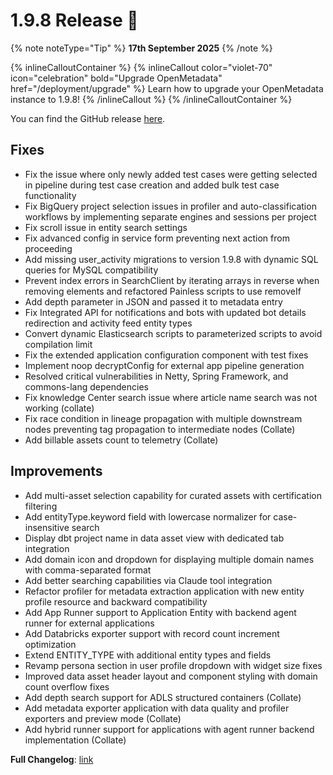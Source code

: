 # 1.9.8 Release 🎉

{% note noteType="Tip" %}
**17th September 2025**
{% /note %}

{% inlineCalloutContainer %}
{% inlineCallout
color="violet-70"
icon="celebration"
bold="Upgrade OpenMetadata"
href="/deployment/upgrade" %}
Learn how to upgrade your OpenMetadata instance to 1.9.8!
{% /inlineCallout %}
{% /inlineCalloutContainer %}

You can find the GitHub release [here](https://github.com/open-metadata/OpenMetadata/releases/tag/1.9.8-release).

## Fixes

- Fix the issue where only newly added test cases were getting selected in pipeline during test case creation and added bulk test case functionality
- Fix BigQuery project selection issues in profiler and auto-classification workflows by implementing separate engines and sessions per project
- Fix scroll issue in entity search settings
- Fix advanced config in service form preventing next action from proceeding
- Add missing user_activity migrations to version 1.9.8 with dynamic SQL queries for MySQL compatibility
- Prevent index errors in SearchClient by iterating arrays in reverse when removing elements and refactored Painless scripts to use removeIf
- Add depth parameter in JSON and passed it to metadata entry
- Fix Integrated API for notifications and bots with updated bot details redirection and activity feed entity types
- Convert dynamic Elasticsearch scripts to parameterized scripts to avoid compilation limit
- Fix the extended application configuration component with test fixes
- Implement noop decryptConfig for external app pipeline generation
- Resolved critical vulnerabilities in Netty, Spring Framework, and commons-lang dependencies
- Fix knowledge Center search issue where article name search was not working (collate)
- Fix race condition in lineage propagation with multiple downstream nodes preventing tag propagation to intermediate nodes (Collate)
- Add billable assets count to telemetry (Collate)

## Improvements

- Add multi-asset selection capability for curated assets with certification filtering
- Add entityType.keyword field with lowercase normalizer for case-insensitive search
- Display dbt project name in data asset view with dedicated tab integration
- Add domain icon and dropdown for displaying multiple domain names with comma-separated format
- Add better searching capabilities via Claude tool integration
- Refactor profiler for metadata extraction application with new entity profile resource and backward compatibility
- Add App Runner support to Application Entity with backend agent runner for external applications
- Add Databricks exporter support with record count increment optimization
- Extend ENTITY_TYPE with additional entity types and fields
- Revamp persona section in user profile dropdown with widget size fixes
- Improved data asset header layout and component styling with domain count overflow fixes
- Add depth search support for ADLS structured containers (Collate)
- Add metadata exporter application with data quality and profiler exporters and preview mode (Collate)
- Add hybrid runner support for applications with agent runner backend implementation (Collate)

**Full Changelog**: [link](https://github.com/open-metadata/OpenMetadata/compare/1.9.7-release...1.9.8-release)
